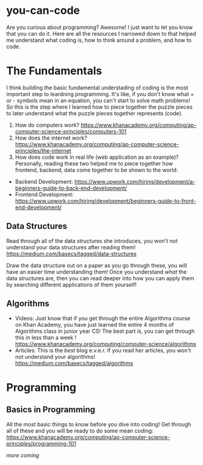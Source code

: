 # you-can-code
Are you curious about programming? Awesome! I just want to let you know that you can do it. Here are all the resources I narrowed down to that helped me understand what coding is, how to think around a problem, and how to code.

# The Fundamentals
I think building the basic fundamental understading of coding is the most important step to leardning programming. It's like, if you don't know what + or - symbols mean in an equation, you can't start to solve math problems! So this is the step where I learned how to piece together the puzzle pieces to later understand what the puzzle pieces together represents (code).
1. How do computers work?
  https://www.khanacademy.org/computing/ap-computer-science-principles/computers-101
2. How does the internet work?
  https://www.khanacademy.org/computing/ap-computer-science-principles/the-internet
3. How does code work in real life (web application as an example)?
Personally, reading these two helped me to piece together how frontend, backend, data come together to be shown to the world:
* Backend Development: https://www.upwork.com/hiring/development/a-beginners-guide-to-back-end-development/
* Frontend Development: https://www.upwork.com/hiring/development/beginners-guide-to-front-end-development/



## Data Structures
Read through all of the data structures she introduces, you won't not understand your data structures after reading them!
https://medium.com/basecs/tagged/data-structures

Draw the data structure out on a paper as you go through these, you will have an easier time understanding them! Once you understand *what* the data structures are, then you can read deeper into how you can apply them by searching different applications of them yourself!

## Algorithms
* Videos: Just know that if you get through the entire Algorithms course on Khan Academy, you have just learned the entire 4 months of Algorithms class in junior year CS! The best part is, you can get through this in less than a week ! https://www.khanacademy.org/computing/computer-science/algorithms
* Articles: This is the *best* blog e.v.e.r. If you read her articles, you won't not understand your algorithms!
https://medium.com/basecs/tagged/algorithms

# Programming 
## Basics in Programming
All the most basic things to know before you dive into coding! Get through all of these and you will be ready to do some mean coding: https://www.khanacademy.org/computing/ap-computer-science-principles/programming-101


*more coming*



